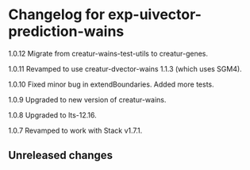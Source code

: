 # Changelog for exp-uivector-prediction-wains

1.0.12 Migrate from creatur-wains-test-utils to creatur-genes.

1.0.11 Revamped to use creatur-dvector-wains 1.1.3 (which uses SGM4).

1.0.10 Fixed minor bug in extendBoundaries.
       Added more tests.

1.0.9  Upgraded to new version of creatur-wains.

1.0.8  Upgraded to lts-12.16.

1.0.7  Revamped to work with Stack v1.7.1.

## Unreleased changes
